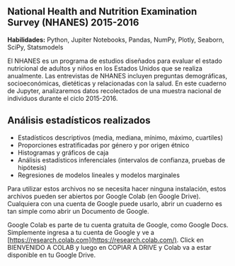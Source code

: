 ## National Health and Nutrition Examination Survey (NHANES) 2015-2016

**Habilidades:** Python, Jupiter Notebooks, Pandas, NumPy, Plotly, Seaborn, SciPy, Statsmodels

El NHANES es un programa de estudios diseñados para evaluar el estado nutricional de adultos y niños en los Estados Unidos que se realiza anualmente. Las entrevistas de NHANES incluyen preguntas demográficas, socioeconómicas, dietéticas y relacionadas con la salud. En este cuaderno de Jupyter, analizaremos datos recolectados de una muestra nacional de individuos durante el ciclo 2015-2016.

## Análisis estadísticos realizados
* Estadísticos descriptivos (media, mediana, mínimo, máximo, cuartiles)
* Proporciones estratificadas por género y por origen étnico
* Histogramas y gráficos de caja
* Análisis estadísticos inferenciales (intervalos de confianza, pruebas de hipótesis)
* Regresiones de modelos lineales y modelos marginales

Para utilizar estos archivos no se necesita hacer ninguna instalación, estos archivos pueden ser abiertos por Google Colab (en Google Drive). Cualquiera con una cuenta de Google puede usarlo, abrir un cuaderno es tan simple como abrir un Documento de Google.

Google Colab es parte de tu cuenta gratuita de Google, como Google Docs. Simplemente ingresa a tu cuenta de Google y ve a [https://research.colab.com](https://research.colab.com/). Click en BIENVENIDO A COLAB y luego en COPIAR A DRIVE y Colab va a estar disponible en tu Google Drive.
